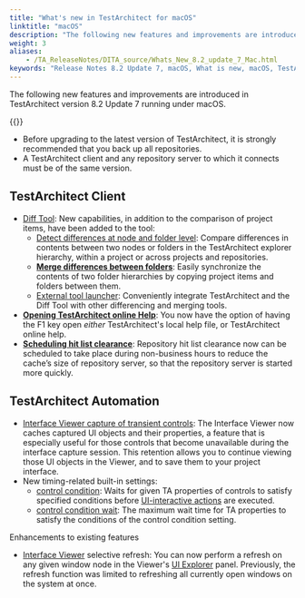 ```yaml
--- 
title: "What's new in TestArchitect for macOS"
linktitle: "macOS"
description: "The following new features and improvements are introduced in TestArchitect version 8.2 Update 7 running under macOS."
weight: 3
aliases: 
    - /TA_ReleaseNotes/DITA_source/Whats_New_8.2_update_7_Mac.html
keywords: "Release Notes 8.2 Update 7, macOS, What is new, macOS, TestArchitect 8.2 Update 7, TestArchitect 8.2 Update 7, what is new, macOS"
---
```


The following new features and improvements are introduced in TestArchitect version 8.2 Update 7 running under macOS.

{{<remember>}}

-   Before upgrading to the latest version of TestArchitect, it is strongly recommended that you back up all repositories.
-   A TestArchitect client and any repository server to which it connects must be of the same version.

## TestArchitect Client

-   [Diff Tool](/user-guide/getting-started/working-with-testarchitect-client/advanced-features-of-testarchitect-client/diff-tool/): New capabilities, in addition to the comparison of project items, have been added to the tool:
    -   [Detect differences at node and folder level](/user-guide/getting-started/working-with-testarchitect-client/advanced-features-of-testarchitect-client/diff-tool/using-diff-tool-for-folder-comparisons/comparing-folders): Compare differences in contents between two nodes or folders in the TestArchitect explorer hierarchy, within a project or across projects and repositories.
    -   [**Merge differences between folders**](/user-guide/getting-started/working-with-testarchitect-client/advanced-features-of-testarchitect-client/diff-tool/using-diff-tool-for-folder-comparisons/merging-folder-differences): Easily synchronize the contents of two folder hierarchies by copying project items and folders between them.
    -   [External tool launcher](/user-guide/getting-started/working-with-testarchitect-client/advanced-features-of-testarchitect-client/diff-tool/diff-tool-and-outside-products): Conveniently integrate TestArchitect and the Diff Tool with other differencing and merging tools.
-   [**Opening TestArchitect online Help**](/user-guide/getting-started/working-with-testarchitect-client/advanced-features-of-testarchitect-client/preferences#li.Use_online_help): You now have the option of having the F1 key open *either* TestArchitect's local help file, or TestArchitect online help.
-   **[Scheduling hit list clearance](/administration-guide/repository-server-management/clearing-hit-list-periodically)**: Repository hit list clearance now can be scheduled to take place during non-business hours to reduce the cache’s size of repository server, so that the repository server is started more quickly.

## TestArchitect Automation  

-   [Interface Viewer capture of transient controls](/user-guide/interface-definitions/the-interface-viewer/capturing-transient-controls): The Interface Viewer now caches captured UI objects and their properties, a feature that is especially useful for those controls that become unavailable during the interface capture session. This retention allows you to continue viewing those UI objects in the Viewer, and to save them to your project interface.
-   New timing-related built-in settings:
    -   [control condition](/automation-guide/action-based-testing-language/built-in-settings/timing-settings/control-condition): Waits for given TA properties of controls to satisfy specified conditions before [UI-interactive actions](/automation-guide/action-based-testing-language/the-test-language/timing/understanding-action-types-and-condition-types/classifying-ui-interactive-actions) are executed.
    -   [control condition wait](/automation-guide/action-based-testing-language/built-in-settings/timing-settings/control-condition-wait): The maximum wait time for TA properties to satisfy the conditions of the control condition setting.

Enhancements to existing features

-   [Interface Viewer](/user-guide/interface-definitions/the-interface-viewer/) selective refresh: You can now perform a refresh on any given window node in the Viewer's [UI Explorer](/user-guide/interface-definitions/the-interface-viewer/interpreting-the-interface-viewer/ui-explorer-panel) panel. Previously, the refresh function was limited to refreshing all currently open windows on the system at once.

